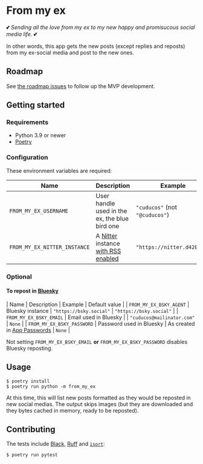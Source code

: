 # From my ex

💕 _Sending all the love from my ex to my new happy and promisucous social media life._ 💕

In other words, this app gets the new posts (except replies and reposts) from my ex-social media and post to the new ones.

## Roadmap

See [the roadmap issues](https://github.com/cuducos/from-my-ex/labels/roadmap) to follow up the MVP development.

## Getting started

### Requirements

* Python 3.9 or newer
* [Poetry](https://python-poetry.org)

### Configuration

These environment variables are required:

| Name | Description | Example |
|---|---|---|
| `FROM_MY_EX_USERNAME` | User handle used in the ex, the blue bird one | `"cuducos"` (not `"@cuducos"`) |
| `FROM_MY_EX_NITTER_INSTANCE` | A [Nitter](https://nitter.net/) instance [with RSS enabled](https://github.com/zedeus/nitter/wiki/Instances) | `"https://nitter.d420.de"` |

### Optional

#### To repost in [Bluesky](https://bsky.app)

| Name | Description | Example | Default value |
| `FROM_MY_EX_BSKY_AGENT` | Bluesky instance | `"https://bsky.social"` | `"https://bsky.social"` |
| `FROM_MY_EX_BSKY_EMAIL` | Email used in Bluesky | | `"cuducos@mailinator.com"` | `None` |
| `FROM_MY_EX_BSKY_PASSWORD` | Password used in Bluesky | As created in [App Passwords](https://bsky.app/settings/app-passwords) | `None` |

Not setting `FROM_MY_EX_BSKY_EMAIL` **or** `FROM_MY_EX_BSKY_PASSWORD` disables Bluesky reposting.

## Usage

```console
$ poetry install
$ poetry run python -m from_my_ex
```

At this time, this will list new posts formatted as they would be reposted in new social medias.
The output skips images (but they are downloaded and they bytes cached in memory, ready to be reposted).

## Contributing

The tests include [Black](https://black.readthedocs.io/en/stable/), [Ruff](https://docs.astral.sh/ruff/) and [`isort`](https://pycqa.github.io/isort/):

```console
$ poetry run pytest
```
